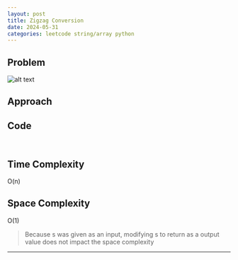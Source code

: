 ```yaml
---
layout: post
title: Zigzag Conversion
date: 2024-05-31
categories: leetcode string/array python
---
```


## Problem
![alt text](/blog/public/img/ZigzagConversion.png)

## Approach


## Code
```python
        
```

## Time Complexity
O(n)
> 


## Space Complexity
O(1)
> Because s was given as an input, modifying s to return as a output value does not impact the space complexity

---